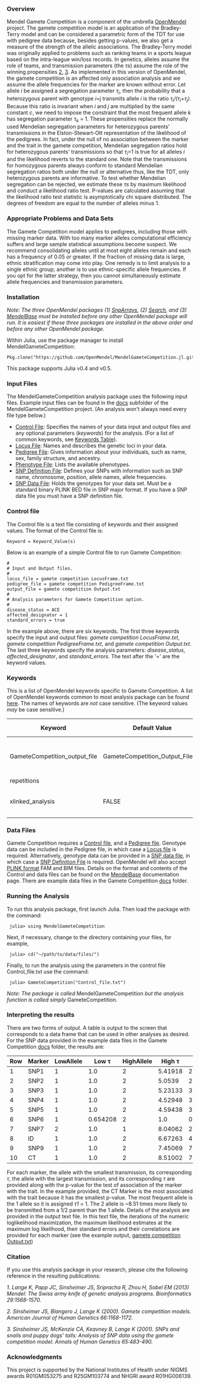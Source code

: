 ### Overview
Mendel Gamete Competition is a component of the umbrella [OpenMendel](https://openmendel.github.io) project. The gamete competition model is an application of the Bradley-Terry model and can be considered a parametric form of the TDT for use with pedigree data because, besides getting p-values, we also get a measure of the strength of the allelic associations. The Bradley-Terry model was originally applied to problems such as ranking teams in a sports league based on the intra-league win/loss records. In genetics, alleles assume the role of teams, and transmission parameters (the *τs*) assume the role of the winning propensities [2](#2), [3](#3). As implemented in this version of OpenMendel, the gamete competition is an affected only association analysis and we assume the allele frequencies for the marker are known without error.  Let allele *i* be assigned a segregation parameter *τ<sub>i</sub>*, then the probability that a heterozygous parent with genotype *i*=j transmits allele *i* is the ratio *τ<sub>i</sub>/(τ<sub>i</sub>+τ<sub>j</sub>)*.  Because this ratio is invariant when *i* and *j* are multiplied by the same constant *c*, we need to impose the constraint that the most frequent allele *k* has segregation parameter *τ<sub>k</sub>* = 1. These propensities replace the normally used Mendelian segregation parameters for heterozygous parents' transmissions in the Elston-Stewart-Ott representation of the likelihood of the pedigrees.  In fact, under the null of no association between the marker and the trait in the gamete competition, Mendelian segregation ratios hold for heterozygous parents' transmissions so that *τ<sub>i</sub>*=1 is true for all alleles *i* and the likelihood reverts to the standard one. Note that the transmissions for homozygous parents always conform to standard Mendelian segregation ratios both under the null or alternative thus, like the TDT, only heterozygous parents are informative.  To test whether Mendelian segregation can be rejected, we estimate these *τs* by maximum likelihood and conduct a likelihood ratio test. P-values are calculated assuming that the likelihood ratio test statistic is asymptotically chi square distributed. The degrees of freedom are equal to the number of alleles minus 1.

### Appropriate Problems and Data Sets
The Gamete Competition model applies to pedigrees, including those with missing marker data. With too many marker alleles computational efficiency suffers and large sample statistical assumptions become suspect. We recommend consolidating alleles until at most eight alleles remain and each has a frequency of 0.05 or greater. If the fraction of missing data is large, ethnic stratification may come into play. One remedy is to limit analysis to a single ethnic group; another is to use ethnic-specific allele frequencies. If you opt for the latter strategy, then you cannot simultaneously estimate allele frequencies and transmission parameters.

### Installation
*Note: The three OpenMendel packages (1) [SnpArrays](https://openmendel.github.io/SnpArrays.jl/latest/), (2) [Search](https://openmendel.github.io/Search.jl), and (3) [MendelBase](https://openmendel.github.io/MendelBase.jl) must be installed before any other OpenMendel package will run. It is easiest if these three packages are installed in the above order and before any other OpenMendel package.*

Within Julia, use the package manager to install MendelGameteCompetition:

    Pkg.clone("https://github.com/OpenMendel/MendelGameteCompetition.jl.git")

This package supports Julia v0.4 and v0.5.

### Input Files
The MendelGameteCompetition analysis package uses the following input files. Example input files can be found in the [docs](https://github.com/OpenMendel/MendelGameteCompetition.jl/tree/master/docs) subfolder of the MendelGameteCompetition project. (An analysis won't always need every file type below.)

* [Control File](#control-file): Specifies the names of your data input and output files and any optional parameters (*keywords*) for the analysis. (For a list of common keywords, see [Keywords Table](https://openmendel.github.io/MendelBase.jl/#keywords-table)).
* [Locus File](https://openmendel.github.io/MendelBase.jl/#locus-file): Names and describes the genetic loci in your data.
* [Pedigree File](https://openmendel.github.io/MendelBase.jl/#pedigree-file): Gives information about your individuals, such as name, sex, family structure, and ancestry.
* [Phenotype File](https://openmendel.github.io/MendelBase.jl/#phenotype-file): Lists the available phenotypes.
* [SNP Definition File](https://openmendel.github.io/MendelBase.jl/#snp-definition-file): Defines your SNPs with information such as SNP name, chromosome, position, allele names, allele frequencies.
* [SNP Data File](https://openmendel.github.io/MendelBase.jl/#snp-data-file): Holds the genotypes for your data set. Must be a standard binary PLINK BED file in SNP major format. If you have a SNP data file you must have a SNP definition file.

<a id="control-file"></a>
### Control file
The Control file is a text file consisting of keywords and their assigned values. The format of the Control file is:

	Keyword = Keyword_Value(s)

Below is an example of a simple Control file to run Gamete Competition:

	#
	# Input and Output files.
	#
	locus_file = gamete competition LocusFrame.txt
	pedigree_file = gamete competition PedigreeFrame.txt
	output_file = gamete competition Output.txt
	#
	# Analysis parameters for Gamete Competition option.
	#
	disease_status = ACE
	affected_designator = 1
	standard_errors = true

In the example above, there are six keywords. The first three keywords specify the input and output files: *gamete competition LocusFrame.txt*, *gamete competition PedigreeFrame.txt*, and *gamete competition Output.txt*. The last three keywords specify the analysis parameters: *disease_status*, *affected_designator*, and *standard_errors*. The text after the '=' are the keyword values.

### Keywords<a id="keywords-table"></a>
This is a list of OpenMendel keywords specific to Gamete Competition. A list of OpenMendel keywords common to most analysis package can be found [here](https://openmendel.github.io/MendelBase.jl/#keywords-table). The names of keywords are *not* case sensitive. (The keyword values *may* be case sensitive.)


 Keyword          |   Default Value    | Allowed Values |  Short Description       
----------------      |  ----------------       |  ----------------      |  ----------------
GameteCompetition_output_file  |GameteCompetition_Output_File.txt | User defined output file name |   Creates a lod score table output file 
repetitions          |                   |                         |
xlinked_analysis  |  FALSE  |  TRUE, FALSE  |  Whether or not markers are on the X chromosome


### Data Files
Gamete Competition requires a [Control file](https://openmendel.github.io/MendelBase.jl/#control-file), and a [Pedigree file](https://openmendel.github.io/MendelBase.jl/#pedigree-file). Genotype data can be included in the Pedigree file, in which case a [Locus file](https://openmendel.github.io/MendelBase.jl/#locus-file) is required. Alternatively, genotype data can be provided in a [SNP data file](https://openmendel.github.io/MendelBase.jl/#snp-data-file), in which case a [SNP Definition File](https://openmendel.github.io/MendelBase.jl/#snp-definition-file) is required. OpenMendel will also accept [PLINK format](http://zzz.bwh.harvard.edu/plink) FAM and BIM files. Details on the format and contents of the Control and data files can be found on the [MendelBase](https://openmendel.github.io/MendelBase.jl) documentation page. There are example data files in the Gamete Competition [docs](https://github.com/OpenMendel/MendelGameteCompetition.jl/tree/master/docs) folder.

### Running the Analysis

To run this analysis package, first launch Julia. Then load the package with the command:

     julia> using MendelGameteCompetition

Next, if necessary, change to the directory containing your files, for example,

     julia> cd("~/path/to/data/files/")

Finally, to run the analysis using the parameters in the control file Control_file.txt use the command:

     julia> GameteCompetition("Control_file.txt")

*Note: The package is called* MendelGameteCompetition *but the analysis function is called simply* GameteCompetition.

### Interpreting the results
There are two forms of output.  A table is output to the screen that corresponds to a data frame that can be used in other analyses as desired.  For the SNP data provided in the example data files in the Gamete Competition [docs](https://github.com/OpenMendel/MendelGameteCompetition.jl/tree/master/docs) folder, the results are:

Row | Marker  | LowAllele | Low τ   | HighAllele | High τ | Pvalue  |
----|  -----  |-------    |  --------|--------   |  --------|----     |
 1  | SNP1  | 1      | 1.0       | 2       | 5.41918  | 2.80892e-5 |
 2  | SNP2  | 1       | 1.0      |  2      | 5.0539   | 2.57148e-5 |
 3         | SNP3|  1          | 1.0            |      2        |     5.23133 | 3.22822e-6 | 
 4         | SNP4|  1          | 1.0            |      2        |     4.52948 | 3.96425e-5 |
 5         | SNP5|  1          | 1.0            |      2        |     4.59438 | 3.25329e-5 |
 6         | SNP6|  1          | 0.654208 |      2        |     1.0          | 0.00527033|
 7         | SNP7|  2          | 1.0            |      1        |     8.04062 | 2.28436e-6 |
 8         | ID      | 1           | 1.0            |     2         |     6.67263 | 4.60103e-6 |
 9         | SNP9| 1           | 1.0            |     2         |     7.45069 | 7.69303e-6 |
 10       | CT     | 1           | 1.0            |    2          |     8.51002 | 7.94566e-7 | 

For each marker, the allele with the smallest transmission, its corresponding *τ*, the allele with the largest transmission, and its corresponding *τ* are provided along with the p-value for the test of association of the marker with the trait. In the example provided, the CT Marker is the most associated with the trait because it has the smallest p-value.  The most frequent allele is the 1 allele so it is assigned *τ1* = 1.  The 2 allele is ~8.51 times more likely to be transmitted from a 1/2 parent than the 1 allele.  Details of the analysis are provided in the output text file. In this text file, the iterations of the numeric loglikelihood maximization, the maximum likelihood estimates at the maximum log likelihood, their standard errors and their correlations are provided for each marker (see the example output, [gamete competition Output.txt](https://github.com/OpenMendel/MendelGameteCompetition.jl/blob/master/docs/gamete%20competition%20Output.txt))

### Citation

If you use this analysis package in your research, please cite the following reference in the resulting publications:

<a id="1"></a>
*1. Lange K, Papp JC, Sinsheimer JS, Sripracha R, Zhou H, Sobel EM (2013) Mendel: The Swiss army knife of genetic analysis programs. Bioinformatics 29:1568-1570.*

<a id="2"></a>
*2. Sinsheimer JS, Blangero J, Lange K (2000). Gamete competition models. American Journal of Human Genetics 66:1168-1172.*

<a id="3"></a>
*3. Sinsheimer JS, McKenzie CA, Keavney B, Lange K (2001). SNPs and snails and puppy dogs' tails: Analysis of SNP data using the gamete competition model. Annals of Human Genetics 65:483-490.*

<!--- ### Contributing
We welcome contributions to this Open Source project. To contribute, follow this procedure ... --->

### Acknowledgments

This project is supported by the National Institutes of Health under NIGMS awards R01GM053275 and R25GM103774 and NHGRI award R01HG006139.
